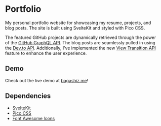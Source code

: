 # Portfolio

My personal portfolio website for showcasing my resume, projects, and blog posts. The site is built using SvelteKit and styled with Pico CSS.

The featured GitHub projects are dynamically retrieved through the power of the [GitHub GraphQL API](https://docs.github.com/en/graphql). The blog posts are seamlessly pulled in using the [Dev.to API](https://docs.dev.to/api). Additionally, I've implemented the new [View Transition API](https://developer.mozilla.org/en-US/docs/Web/API/View_Transitions_API) feature to enhance the user experience.

## Demo

Check out the live demo at [bagashiz.me](https://bagashiz.me)!

## Dependencies

- [SvelteKit](https://kit.svelte.dev)
- [Pico CSS](https://picocss.com)
- [Font Awesome Icons](https://fontawesome.com)
